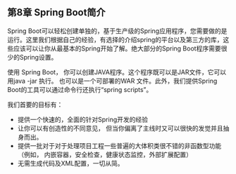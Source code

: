 ## 第8章 Spring Boot简介

Spring Boot可以轻松创建单独的，基于生产级的Spring应用程序，您需要做的是运行。这里我们根据自己的经验，有选择的介绍spring的平台以及第三方的库，这些应该可以让你从最基本的Spring开始了解。绝大部分的Spring Boot程序需要很少的Spring设置。

使用 Spring Boot， 你可以创建JAVA程序。这个程序既可以是JAR文件，它可以用java -jar 执行。 也可以是一个可部署的WAR 文件。此外，我们提供Spring Boot的工具可以通过命令行还执行“spring scripts”。

我们首要的目标有：

* 提供一个快速的，全面的针对Spring开发的经验
* 让你可以有创造性的不同意见， 但当你偏离了主线时又可以很快的发觉并且抽身而出。
* 提供一批对于对于处理项目工程一些普遍的大体积类很不错的非函数型功能（例如， 内嵌容器，安全检查，健康状态监控，外部扩展配置）
* 无需生成代码及XML配置，一切从简。

